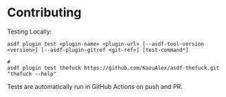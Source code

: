 # Contributing

Testing Locally:

```shell
asdf plugin test <plugin-name> <plugin-url> [--asdf-tool-version <version>] [--asdf-plugin-gitref <git-ref>] [test-command*]

#
asdf plugin test thefuck https://github.com/KazuAlex/asdf-thefuck.git "thefuck --help"
```

Tests are automatically run in GitHub Actions on push and PR.
